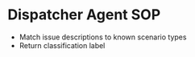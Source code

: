 # Dispatcher Agent SOP
- Match issue descriptions to known scenario types
- Return classification label